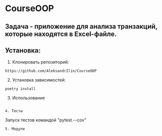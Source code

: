 # CourseOOP
## Задача - приложение для анализа транзакций, которые находятся в Excel-файле.
## Установка:
1. Клонировать репозиторий:
```
https://github.com/AleksandrIlin/CourseOOP
```
2. Установка зависимостей: 
```
poetry install
```
3. Использование
```

4. Тесты
```
Запуск тестов командой "pytest --cov"

```
5. Модули
```